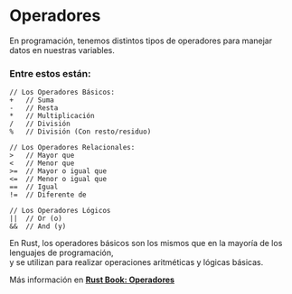 # Operadores
En programación, tenemos distintos tipos de operadores para manejar datos en nuestras variables.

### Entre estos están:
```
// Los Operadores Básicos:
+   // Suma
-   // Resta
*   // Multiplicación
/   // División
%   // División (Con resto/residuo)

// Los Operadores Relacionales:
>   // Mayor que
<   // Menor que
>=  // Mayor o igual que
<=  // Menor o igual que
==  // Igual
!=  // Diferente de

// Los Operadores Lógicos
||  // Or (o)
&&  // And (y)
```
En Rust, los operadores básicos son los mismos que en la mayoría de los lenguajes de programación, \
y se utilizan para realizar operaciones aritméticas y lógicas básicas.

Más información en [**Rust Book: Operadores**](https://rustlanges.github.io/rust-book-es/appendix-02-operators.html)